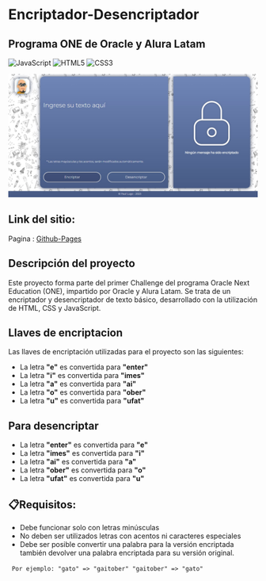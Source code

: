 # Encriptador-Desencriptador

## Programa ONE de Oracle y Alura Latam

![JavaScript](https://img.shields.io/badge/javascript-%23323330.svg?style=flat&logo=javascript&logoColor=%23F7DF1E) ![HTML5](https://img.shields.io/badge/html5-%23E34F26.svg?style=flat&logo=html5&logoColor=white) ![CSS3](https://img.shields.io/badge/css3-%231572B6.svg?style=flat&logo=css3&logoColor=white)

<div align="center">
    <img width="600" src="./img/Encriptador.jpg"/>
</div>

## Link del sitio:

Pagina : [Github-Pages](https://spiderpaul.github.io/encriptar-desencriptar.github.io/)

## Descripción del proyecto

Este proyecto forma parte del primer Challenge del programa Oracle Next Education (ONE), impartido por Oracle y Alura Latam. Se trata de un encriptador y desencriptador de texto básico, desarrollado con la utilización de HTML, CSS y JavaScript. 

## Llaves de encriptacion

Las llaves de encriptación utilizadas para el proyecto son las siguientes:

- La letra **"e"** es convertida para **"enter"**
- La letra **"i"** es convertida para **"imes"**
- La letra **"a"** es convertida para **"ai"**
- La letra **"o"** es convertida para **"ober"**
- La letra **"u"** es convertida para **"ufat"**

## Para desencriptar

- La letra **"enter"** es convertida para **"e"**
- La letra **"imes"** es convertida para **"i"**
- La letra **"ai"** es convertida para **"a"**
- La letra **"ober"** es convertida para **"o"**
- La letra **"ufat"** es convertida para **"u"**

## 📋Requisitos:

- Debe funcionar solo con letras minúsculas
- No deben ser utilizados letras con acentos ni caracteres especiales
- Debe ser posible convertir una palabra para la versión encriptada también devolver una palabra encriptada para su versión original.

` Por ejemplo: "gato" => "gaitober" "gaitober" => "gato"`